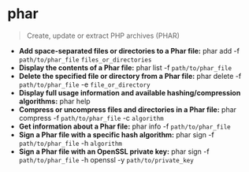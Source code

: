 # phar
> Create, update or extract PHP archives (PHAR)
- **Add space-separated files or directories to a Phar file:**
phar add -f `path/to/phar_file` `files_or_directories`
- **Display the contents of a Phar file:**
phar list -f `path/to/phar_file`
- **Delete the specified file or directory from a Phar file:**
phar delete -f `path/to/phar_file` -e `file_or_directory`
- **Display full usage information and available hashing/compression algorithms:**
phar help
- **Compress or uncompress files and directories in a Phar file:**
phar compress -f `path/to/phar_file` -c `algorithm`
- **Get information about a Phar file:**
phar info -f `path/to/phar_file`
- **Sign a Phar file with a specific hash algorithm:**
phar sign -f `path/to/phar_file` -h `algorithm`
- **Sign a Phar file with an OpenSSL private key:**
phar sign -f `path/to/phar_file` -h openssl -y `path/to/private_key`
